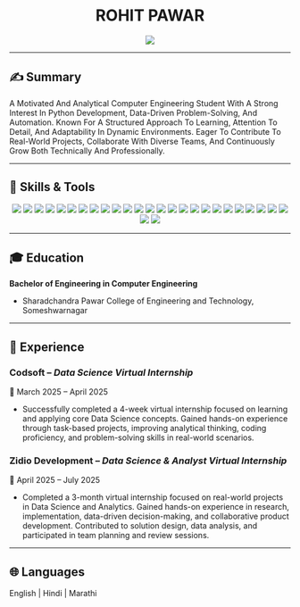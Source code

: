 <h1 align="center"><strong>ROHIT PAWAR</strong></h1>

<p align="center">
  <img src="https://readme-typing-svg.herokuapp.com?lines=Hello+%F0%9F%91%8B,+I'm+Rohit+Pawar;Python+Developer;ML+and+AI+Learner;Welcome+to+my+GitHub!&center=true&width=500" />
</p>

---

## ✍️ Summary

A Motivated And Analytical Computer Engineering Student With A Strong Interest In Python Development, Data-Driven Problem-Solving, And Automation. Known For A Structured Approach To Learning, Attention To Detail, And Adaptability In Dynamic Environments. Eager To Contribute To Real-World Projects, Collaborate With Diverse Teams, And Continuously Grow Both Technically And Professionally.

---

## 🚀 Skills & Tools

<p align="center">

  <!-- Languages -->
  <img src="https://img.shields.io/badge/-Python-000?style=flat&logo=python" />
  <img src="https://img.shields.io/badge/-SQL-000?style=flat&logo=mysql" />

  <!-- Data Analytics -->
  <img src="https://img.shields.io/badge/-Pandas-000?style=flat&logo=pandas" />
  <img src="https://img.shields.io/badge/-NumPy-000?style=flat&logo=numpy" />
  <img src="https://img.shields.io/badge/-Matplotlib-000?style=flat&logo=matplotlib" />
  <img src="https://img.shields.io/badge/-Seaborn-000?style=flat" />

  <!-- Machine Learning -->
  <img src="https://img.shields.io/badge/-Scikit%20Learn-000?style=flat&logo=scikit-learn" />

  <!-- Generative AI -->
  <img src="https://img.shields.io/badge/-OpenAI-000?style=flat&logo=openai" />
  <img src="https://img.shields.io/badge/-Hugging%20Face-000?style=flat&logo=huggingface" />

  <!-- Automation -->
  <img src="https://img.shields.io/badge/-FastAPI-000?style=flat&logo=fastapi" />
  <img src="https://img.shields.io/badge/-Python%20Scripting-000?style=flat&logo=python" />
  <img src="https://img.shields.io/badge/-Cron-000?style=flat&logo=cron" />

  <!-- Frontend -->
  <img src="https://img.shields.io/badge/-HTML5-000?style=flat&logo=html5" />
  <img src="https://img.shields.io/badge/-CSS3-000?style=flat&logo=css3" />

  <!-- Backend -->
  <img src="https://img.shields.io/badge/-Django-000?style=flat&logo=django" />
  <img src="https://img.shields.io/badge/-Flask-000?style=flat&logo=flask" />
  <img src="https://img.shields.io/badge/-OpenCV-000?style=flat&logo=opencv" />

  <!-- Database -->
  <img src="https://img.shields.io/badge/-MySQL-000?style=flat&logo=mysql" />
  <img src="https://img.shields.io/badge/-MongoDB-000?style=flat&logo=mongodb" />

  <!-- Tools & Frameworks -->
  <img src="https://img.shields.io/badge/-Power%20BI-000?style=flat&logo=powerbi" />
  <img src="https://img.shields.io/badge/-Tableau-000?style=flat&logo=tableau" />
  <img src="https://img.shields.io/badge/-Git-000?style=flat&logo=git" />
  <img src="https://img.shields.io/badge/-GitHub-000?style=flat&logo=github" />
  <img src="https://img.shields.io/badge/-Anaconda-000?style=flat&logo=anaconda" />
  <img src="https://img.shields.io/badge/-Jupyter-000?style=flat&logo=jupyter" />
  <img src="https://img.shields.io/badge/-VS%20Code-000?style=flat&logo=visual-studio-code" />
  <img src="https://img.shields.io/badge/-Google%20Colab-000?style=flat&logo=googlecolab" />

</p>

---
## 🎓 Education

**Bachelor of Engineering in Computer Engineering**  
- Sharadchandra Pawar College of Engineering and Technology, Someshwarnagar

---

## 💼 Experience

### Codsoft – *Data Science Virtual Internship*  
📅 March 2025 – April 2025  
- Successfully completed a 4-week virtual internship focused on learning and applying core Data Science concepts. Gained hands-on experience through task-based projects, improving analytical thinking, coding proficiency, and problem-solving skills in real-world scenarios.

### Zidio Development – *Data Science & Analyst Virtual Internship*  
📅 April 2025 – July 2025  
- Completed a 3-month virtual internship focused on real-world projects in Data Science and Analytics. Gained hands-on experience in research, implementation, data-driven decision-making, and collaborative product development. Contributed to solution design, data analysis, and participated in team planning and review sessions.

---
## 🌐 Languages

English | Hindi | Marathi

